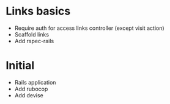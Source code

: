 # Links basics
* Require auth for access links controller (except visit action)
* Scaffold links
* Add rspec-rails

# Initial
* Rails application
* Add rubocop
* Add devise
